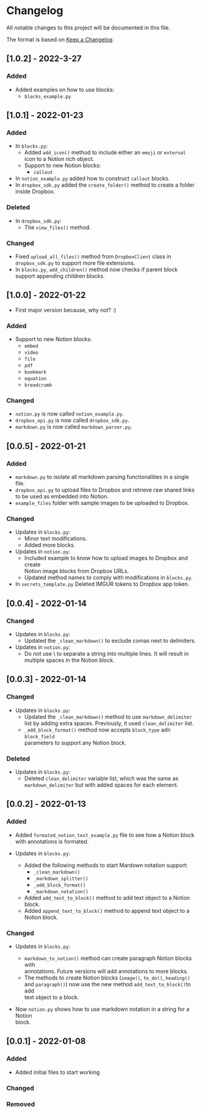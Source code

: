 # Changelog
All notable changes to this project will be documented in this file.

The format is based on [Keep a Changelog](https://keepachangelog.com).

## [1.0.2] - 2022-3-27
### Added
- Added examples on how to use blocks:
    - `blocks_example.py`

## [1.0.1] - 2022-01-23
### Added
- In `blocks.py`:
    - Added `add_icon()` method to include either an `emoji` or `external`  
    icon to a Notion rich object.
    - Support to new Notion blocks:
        - `callout`
- In `notion_example.py` added how to construct `callout` blocks.
- In `dropbox_sdk.py` added the `create_folder()` method to create a folder  
inside Dropbox.

### Deleted
- In `dropbox_sdk.py`:
    - The `view_files()` method.

### Changed
- Fixed `upload_all_files()` method from `DropboxClient` class in  
`dropbox_sdk.py` to support more file extensions.
- In `blocks.py`, `add_children()` method now checks if parent block  
support appending children blocks.

## [1.0.0] - 2022-01-22
- First major version because, why not? :)
### Added
- Support to new Notion blocks:
    - `embed`
    - `video`
    - `file`
    - `pdf`
    - `bookmark`
    - `equation`
    - `breadcrumb`

### Changed
- `notion.py` is now called `notion_example.py`.
- `dropbox_api.py` is now called `dropbox_sdk.py`.
- `markdown.py` is now called `markdown_parser.py`.

## [0.0.5] - 2022-01-21
### Added
- `markdown.py` to isolate all markdown parsing functionalities in a single file.
- `dropbox_api.py` to upload files to Dropbox and retrieve raw shared links  
to be used as embedded into Notion.
- `example_files` folder with sample images to be uploaded to Dropbox.

### Changed
- Updates in `blocks.py`:
    - Minor text modifications.
    - Added more blocks.
- Updates in `notion.py`:
    - Included example to know how to upload images to Dropbox and create  
    Notion image blocks from Dropbox URLs.
    - Updated method names to comply with modifications in `blocks.py`.
- In `secrets_template.py` Deleted IMGUR tokens to Dropbox app token.

## [0.0.4] - 2022-01-14
### Changed
- Updates in `blocks.py`:
    - Updated the `_clean_markdown()` to exclude comas next to delimiters.
- Updates in `notion.py`:
    - Do not use \ to separate a string into multiple lines. It will result in  
    multiple spaces in the Notion block.

## [0.0.3] - 2022-01-14
### Changed
- Updates in `blocks.py`:
    - Updated the `_clean_markdown()` method to use `markdown_delimiter`  
    list by adding extra spaces. Previously, it used `clean_delimiter` list.
    - `_add_block_format()` method now accepts `block_type` adn `block_field`  
    parameters to support any Notion block.

### Deleted
- Updates in `blocks.py`:
    - Deleted `clean_delimiter` variable list, which was the same as  
    `markdown_delimiter` but with added spaces for each element.

## [0.0.2] - 2022-01-13
### Added
- Added `formated_notion_text_example.py` file to see how a Notion block  
with annotations is formated.

- Updates in `blocks.py`:
    - Added the following methods to start Mardown notation support:
        - `_clean_markdown()`
        - `_markdown_splitter()`
        - `_add_block_format()`
        - `_markdown_notation()`
    - Added `add_text_to_block()` method to add text object to a Notion  
    block.
    - Added `append_text_to_block()` method to append text object to a  
    Notion block.

### Changed
- Updates in `blocks.py`:
    - `markdown_to_notion()` method can create paragraph Notion blocks with  
    annotations. Future versions will add annotations to more blocks.
    - The methods to create Notion blocks (`image()`, `to_do()`, `heading()`  
    and `paragraph()`) now use the new method `add_text_to_block()`to add  
    text object to a block.

- Now `notion.py` shows how to use markdown notation in a string for a Notion  
block.

## [0.0.1] - 2022-01-08
### Added
- Added initial files to start working

### Changed

### Removed
